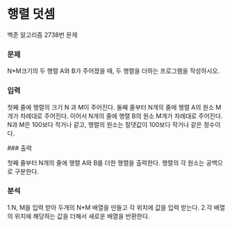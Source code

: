 # 행렬 덧셈

<p>
백준 알고리즘  2738번 문제
</p>

### 문제

<p>

N*M크기의 두 행렬 A와 B가 주어졌을 때, 두 행렬을 더하는 프로그램을 작성하시오.
</p>

### 입력
<p>
첫째 줄에 행렬의 크기 N 과 M이 주어진다. 둘째 줄부터 N개의 줄에 행렬 A의 원소 M개가 차례대로 주어진다. 이어서 N개의 줄에 행렬 B의 원소 M개가 차례대로 주어진다. N과 M은 100보다 작거나 같고, 행렬의 원소는 절댓값이 100보다 작거나 같은 정수이다.
</p>
### 출력

첫째 줄부터 N개의 줄에 행렬 A와 B를 더한 행렬을 출력한다. 행렬의 각 원소는 공백으로 구분한다.

### 분석
1.N, M을 입력 받아 두개의 N*M 배열을 만들고 각 위치에 값을 입력 받는다.
2.각 배열의 위치에 해당하는 값을 더해서 새로운 배열을 반환한다.

